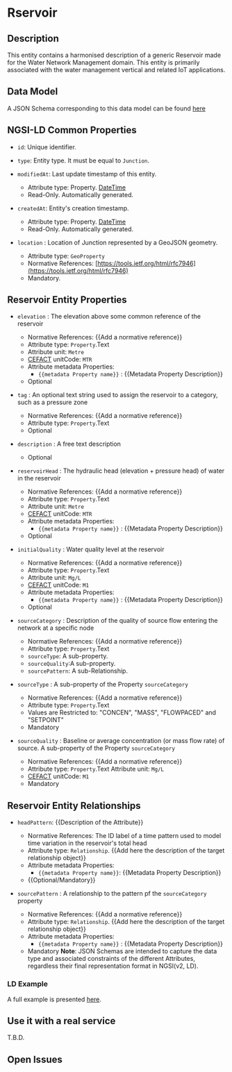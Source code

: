 # Rservoir

## Description
This entity contains a harmonised description of a generic Reservoir made for the Water Network Management domain. This entity is primarily associated with the water management vertical and related IoT applications.
	
## Data Model

A JSON Schema corresponding to this data model can be found [here](../schema.json)

## NGSI-LD Common Properties
-   `id`: Unique identifier.

-   `type`: Entity type. It must be equal to `Junction`.

-   `modifiedAt`: Last update timestamp of this
    entity.

    -   Attribute type: Property. [DateTime](https://schema.org/DateTime)
    -   Read-Only. Automatically generated.

-   `createdAt`: Entity's creation timestamp.

    -   Attribute type: Property. [DateTime](https://schema.org/DateTime)
    -   Read-Only. Automatically generated.

-   `location` : Location of Junction represented by a GeoJSON geometry.

    -   Attribute type: `GeoProperty`
    -   Normative References:
        [https://tools.ietf.org/html/rfc7946](https://tools.ietf.org/html/rfc7946)
    -   Mandatory.

## Reservoir Entity Properties

-   `elevation` : The elevation above some common reference of the reservoir
    -   Normative References: {{Add a normative reference}}
    -   Attribute type: `Property`.Text
    -   Attribute unit: `Metre`
    -   [CEFACT](https://www.unece.org/cefact.html) unitCode: `MTR`
    -   Attribute metadata Properties:
        -   `{{metadata Property name}}` : {{Metadata Property Description}}
    -   Optional

-   `tag` : An optional text string used to assign the reservoir to a category, such as a pressure zone
    -   Normative References: {{Add a normative reference}}
    -   Attribute type: `Property`.Text
    -   Optional

-   `description` : A free text description
    -   Optional

-   `reservoirHead` : The hydraulic head (elevation + pressure head) of water in the reservoir
    -   Normative References: {{Add a normative reference}}
    -   Attribute type: `Property`.Text
    -   Attribute unit: `Metre`
    -   [CEFACT](https://www.unece.org/cefact.html) unitCode: `MTR`
    -   Attribute metadata Properties:
        -   `{{metadata Property name}}` : {{Metadata Property Description}}
    -   Optional

-   `initialQuality` : Water quality level at the reservoir
    -   Normative References: {{Add a normative reference}}
    -   Attribute type: `Property`.Text
    -   Attribute unit: `Mg/L`
    -   [CEFACT](https://www.unece.org/cefact.html) unitCode: `M1`
    -   Attribute metadata Properties:
        -   `{{metadata Property name}}` : {{Metadata Property Description}}
    -   Optional

-   `sourceCategory` : Description of the quality of source flow entering the network at a specific node

    -   Normative References: {{Add a normative reference}}
    -   Attribute type: `Property`.Text
    -   `sourceType`: A sub-property.
    -   `sourceQuality`:A sub-property.
    -   `sourcePattern`: A sub-Relationship.

-   `sourceType` : A sub-property of the Property `sourceCategory`
    -   Normative References: {{Add a normative reference}}
    -   Attribute type: `Property`.Text
    -  Values are Restricted to: "CONCEN", "MASS", "FLOWPACED" and "SETPOINT"
    -   Mandatory

-   `sourceQuality` : Baseline or average concentration (or mass flow rate) of source. A sub-property of the Property `sourceCategory`
    -   Normative References: {{Add a normative reference}}
    -   Attribute type: `Property`.Text
    Attribute unit: `Mg/L`
    -   [CEFACT](https://www.unece.org/cefact.html) unitCode: `M1`
    -   Mandatory

## Reservoir Entity Relationships
-   `headPattern`: {{Description of the Attribute}}

    -   Normative References: The ID label of a time pattern used to model time variation in the reservoir's total head
    -   Attribute type: `Relationship`.
        {{Add here the description of the target relationship object}}
    -   Attribute metadata Properties:
        -   `{{metadata Property name}}`: {{Metadata Property Description}}
    -   {{Optional/Mandatory}}

-   `sourcePattern` : A relationship to the pattern pf the `sourceCategory` property
    -   Normative References: {{Add a normative reference}}
    -   Attribute type: `Relationship`.
        {{Add here the description of the target relationship object}}
    -   Attribute metadata Properties:
        -   `{{metadata Property name}}` : {{Metadata Property Description}}
    -   Mandatory
**Note**: JSON Schemas are intended to capture the data type and associated
constraints of the different Attributes, regardless their final representation
format in NGSI(v2, LD).

### LD Example

A full example is presented [here](../example-normalized-ld.jsonld).

## Use it with a real service

T.B.D.

## Open Issues

